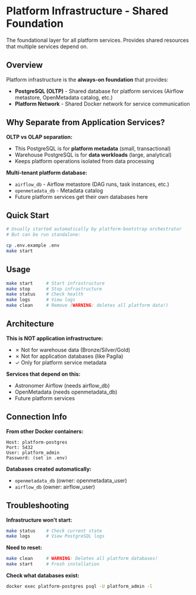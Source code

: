 # Platform Infrastructure - Shared Foundation

The foundational layer for all platform services. Provides shared resources that multiple services depend on.

## Overview

Platform infrastructure is the **always-on foundation** that provides:
- **PostgreSQL (OLTP)** - Shared database for platform services (Airflow metastore, OpenMetadata catalog, etc.)
- **Platform Network** - Shared Docker network for service communication

## Why Separate from Application Services?

**OLTP vs OLAP separation:**
- This PostgreSQL is for **platform metadata** (small, transactional)
- Warehouse PostgreSQL is for **data workloads** (large, analytical)
- Keeps platform operations isolated from data processing

**Multi-tenant platform database:**
- `airflow_db` - Airflow metastore (DAG runs, task instances, etc.)
- `openmetadata_db` - Metadata catalog
- Future platform services get their own databases here

## Quick Start

```bash
# Usually started automatically by platform-bootstrap orchestrator
# But can be run standalone:

cp .env.example .env
make start
```

## Usage

```bash
make start     # Start infrastructure
make stop      # Stop infrastructure
make status    # Check health
make logs      # View logs
make clean     # Remove (WARNING: deletes all platform data!)
```

## Architecture

**This is NOT application infrastructure:**
- ✗ Not for warehouse data (Bronze/Silver/Gold)
- ✗ Not for application databases (like Pagila)
- ✓ Only for platform service metadata

**Services that depend on this:**
- Astronomer Airflow (needs airflow_db)
- OpenMetadata (needs openmetadata_db)
- Future platform services

## Connection Info

**From other Docker containers:**
```
Host: platform-postgres
Port: 5432
User: platform_admin
Password: (set in .env)
```

**Databases created automatically:**
- `openmetadata_db` (owner: openmetadata_user)
- `airflow_db` (owner: airflow_user)

## Troubleshooting

**Infrastructure won't start:**
```bash
make status    # Check current state
make logs      # View PostgreSQL logs
```

**Need to reset:**
```bash
make clean     # WARNING: Deletes all platform databases!
make start     # Fresh installation
```

**Check what databases exist:**
```bash
docker exec platform-postgres psql -U platform_admin -l
```
